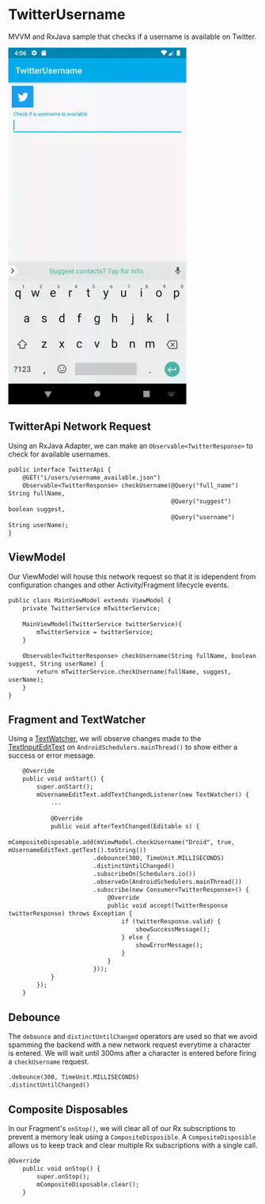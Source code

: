 # TwitterUsername
MVVM and RxJava sample that checks if a username is available on Twitter.

<img src="http://github.com/vrickey123/TwitterUsername/blob/master/docs/twitter_username.gif" width="360">

## TwitterApi Network Request
Using an RxJava Adapter, we can make an `Observable<TwitterResponse>` to check for available usernames.
```
public interface TwitterApi {
    @GET("i/users/username_available.json")
    Observable<TwitterResponse> checkUsername(@Query("full_name") String fullName,
                                              @Query("suggest") boolean suggest,
                                              @Query("username") String userName);
}
```

## ViewModel
Our ViewModel will house this network request so that it is idependent from configuration changes and other Activity/Fragment lifecycle events.
```
public class MainViewModel extends ViewModel {
    private TwitterService mTwitterService;

    MainViewModel(TwitterService twitterService){
        mTwitterService = twitterService;
    }

    Observable<TwitterResponse> checkUsername(String fullName, boolean suggest, String userName) {
        return mTwitterService.checkUsername(fullName, suggest, userName);
    }
}
```

## Fragment and TextWatcher
Using a [TextWatcher](https://developer.android.com/reference/android/text/TextWatcher), we will observe changes made to the [TextInputEditText](https://material.io/develop/android/components/text-input-layout/) on `AndroidSchedulers.mainThread()` to show either a success or error message.
```
    @Override
    public void onStart() {
        super.onStart();
        mUsernameEditText.addTextChangedListener(new TextWatcher() {
            ...

            @Override
            public void afterTextChanged(Editable s) {
                mCompositeDisposable.add(mViewModel.checkUsername("Droid", true, mUsernameEditText.getText().toString())
                        .debounce(300, TimeUnit.MILLISECONDS)
                        .distinctUntilChanged()
                        .subscribeOn(Schedulers.io())
                        .observeOn(AndroidSchedulers.mainThread())
                        .subscribe(new Consumer<TwitterResponse>() {
                            @Override
                            public void accept(TwitterResponse twitterResponse) throws Exception {
                                if (twitterResponse.valid) {
                                    showSuccessMessage();
                                } else {
                                    showErrorMessage();
                                }
                            }
                        }));
            }
        });
    }
```

## Debounce
The `debounce` and `distinctUntilChanged` operators are used so that we avoid spamming the backend with a new network request everytime a character is entered. We will wait until 300ms after a character is entered before firing a `checkUsername` request.

```
.debounce(300, TimeUnit.MILLISECONDS)
.distinctUntilChanged()
```

## Composite Disposables
In our Fragment's `onStop()`, we will clear all of our Rx subscriptions to prevent a memory leak using a `CompositeDisposible`. A `CompositeDisposible` allows us to keep track and clear multiple Rx subscriptions with a single call.

```
@Override
    public void onStop() {
        super.onStop();
        mCompositeDisposable.clear();
    }
```
